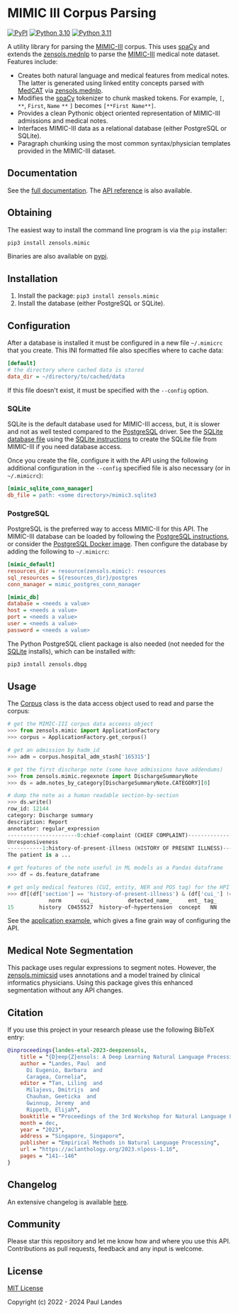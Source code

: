 # MIMIC III Corpus Parsing

[![PyPI][pypi-badge]][pypi-link]
[![Python 3.10][python310-badge]][python310-link]
[![Python 3.11][python311-badge]][python311-link]

A utility library for parsing the [MIMIC-III] corpus.  This uses [spaCy] and
extends the [zensols.mednlp] to parse the [MIMIC-III] medical note dataset.
Features include:

* Creates both natural language and medical features from medical notes.  The
  latter is generated using linked entity concepts parsed with [MedCAT] via
  [zensols.mednlp].
* Modifies the [spaCy] tokenizer to chunk masked tokens.  For example, `[`,
  `**`, `First`, `Name` `**` `]` becomes `[**First Name**]`.
* Provides a clean Pythonic object oriented representation of MIMIC-III
  admissions and medical notes.
* Interfaces MIMIC-III data as a relational database (either PostgreSQL or
  SQLite).
* Paragraph chunking using the most common syntax/physician templates provided
  in the MIMIC-III dataset.


## Documentation

See the [full documentation](https://plandes.github.io/mimic/index.html).
The [API reference](https://plandes.github.io/mimic/api.html) is also
available.


## Obtaining

The easiest way to install the command line program is via the `pip` installer:
```bash
pip3 install zensols.mimic
```

Binaries are also available on [pypi].


## Installation

1. Install the package: `pip3 install zensols.mimic`
2. Install the database (either PostgreSQL or SQLite).


## Configuration

After a database is installed it must be configured in a new file `~/.mimicrc`
that you create.  This INI formatted file also specifies where to cache data:
```ini
[default]
# the directory where cached data is stored
data_dir = ~/directory/to/cached/data
```
If this file doesn't exist, it must be specified with the `--config` option.


### SQLite

SQLite is the default database used for MIMIC-III access, but, it is slower and
not as well tested compared to the [PostgreSQL](PostgreSQL) driver.  See the
[SQLite database file] using the [SQLite instructions] to create the SQLite
file from MIMIC-III if you need database access.

Once you create the file, configure it with the API using the following
additional configuration in the `--config` specified file is also necessary (or in
`~/.mimicrc`):
```ini
[mimic_sqlite_conn_manager]
db_file = path: <some directory>/mimic3.sqlite3
```

### PostgreSQL

PostgreSQL is the preferred way to access MIMIC-II for this API.  The MIMIC-III
database can be loaded by following the [PostgreSQL instructions], or consider
the [PostgreSQL Docker image].  Then configure the database by adding the
following to `~/.mimicrc`:
```ini
[mimic_default]
resources_dir = resource(zensols.mimic): resources
sql_resources = ${resources_dir}/postgres
conn_manager = mimic_postgres_conn_manager

[mimic_db]
database = <needs a value>
host = <needs a value>
port = <needs a value>
user = <needs a value>
password = <needs a value>
```


The Python PostgreSQL client package is also needed (not needed for the
[SQLite](#sqlite-configuration) installs), which can be installed with:
```bash
pip3 install zensols.dbpg
```


## Usage

The [Corpus] class is the data access object used to read and parse the corpus:

```python
# get the MIMIC-III corpus data acceess object
>>> from zensols.mimic import ApplicationFactory
>>> corpus = ApplicationFactory.get_corpus()

# get an admission by hadm_id
>>> adm = corpus.hospital_adm_stash['165315']

# get the first discharge note (some have admissions have addendums)
>>> from zensols.mimic.regexnote import DischargeSummaryNote
>>> ds = adm.notes_by_category[DischargeSummaryNote.CATEGORY][0]

# dump the note as a human readable section-by-section
>>> ds.write()
row_id: 12144
category: Discharge summary
description: Report
annotator: regular_expression
----------------------0:chief-complaint (CHIEF COMPLAINT)-----------------------
Unresponsiveness
-----------1:history-of-present-illness (HISTORY OF PRESENT ILLNESS)------------
The patient is a ...

# get features of the note useful in ML models as a Pandas dataframe
>>> df = ds.feature_dataframe

# get only medical features (CUI, entity, NER and POS tag) for the HPI section
>>> df[(df['section'] == 'history-of-present-illness') & (df['cui_'] != '-<N>-')]['norm cui_ detected_name_ ent_ tag_'.split()]
             norm      cui_           detected_name_     ent_ tag_
15        history  C0455527  history~of~hypertension  concept   NN
```

See the [application example], which gives a fine grain way of configuring the
API.


## Medical Note Segmentation

This package uses regular expressions to segment notes.  However, the
[zensols.mimicsid] uses annotations and a model trained by clinical informatics
physicians.  Using this package gives this enhanced segmentation without any
API changes.


## Citation

If you use this project in your research please use the following BibTeX entry:

```bibtex
@inproceedings{landes-etal-2023-deepzensols,
    title = "{D}eep{Z}ensols: A Deep Learning Natural Language Processing Framework for Experimentation and Reproducibility",
    author = "Landes, Paul  and
      Di Eugenio, Barbara  and
      Caragea, Cornelia",
    editor = "Tan, Liling  and
      Milajevs, Dmitrijs  and
      Chauhan, Geeticka  and
      Gwinnup, Jeremy  and
      Rippeth, Elijah",
    booktitle = "Proceedings of the 3rd Workshop for Natural Language Processing Open Source Software (NLP-OSS 2023)",
    month = dec,
    year = "2023",
    address = "Singapore, Singapore",
    publisher = "Empirical Methods in Natural Language Processing",
    url = "https://aclanthology.org/2023.nlposs-1.16",
    pages = "141--146"
}
```


## Changelog

An extensive changelog is available [here](CHANGELOG.md).


## Community

Please star this repository and let me know how and where you use this API.
Contributions as pull requests, feedback and any input is welcome.


## License

[MIT License](LICENSE.md)

Copyright (c) 2022 - 2024 Paul Landes


<!-- links -->
[pypi]: https://pypi.org/project/zensols.mimic/
[pypi-link]: https://pypi.python.org/pypi/zensols.mimic
[pypi-badge]: https://img.shields.io/pypi/v/zensols.mimic.svg
[python310-badge]: https://img.shields.io/badge/python-3.10-blue.svg
[python310-link]: https://www.python.org/downloads/release/python-3100
[python311-badge]: https://img.shields.io/badge/python-3.11-blue.svg
[python311-link]: https://www.python.org/downloads/release/python-3110

[MIMIC-III]: https://physionet.org/content/mimiciii-demo/1.4/
[MedCAT]: https://github.com/CogStack/MedCAT
[spaCy]: https://spacy.io
[zensols.mednlp]: https://github.com/plandes/mednlp

[SQLite instructions]: https://github.com/MIT-LCP/mimic-code/tree/main/mimic-iii/buildmimic/sqlite
[PostgreSQL instructions]: https://github.com/MIT-LCP/mimic-code/blob/main/mimic-iii/buildmimic/postgres/README.md
[PostgreSQL Docker image]: https://github.com/plandes/mimicdb
[SQLite database file]: https://github.com/plandes/mimicdbsqlite
[Corpus]: https://plandes.github.io/mimic/api/zensols.mimic.html#zensols.mimic.corpus.Corpus
[application example]: https://github.com/plandes/mimic/blob/master/example/shownote.py
[zensols.mimicsid]: https://github.com/plandes/mimicsid
